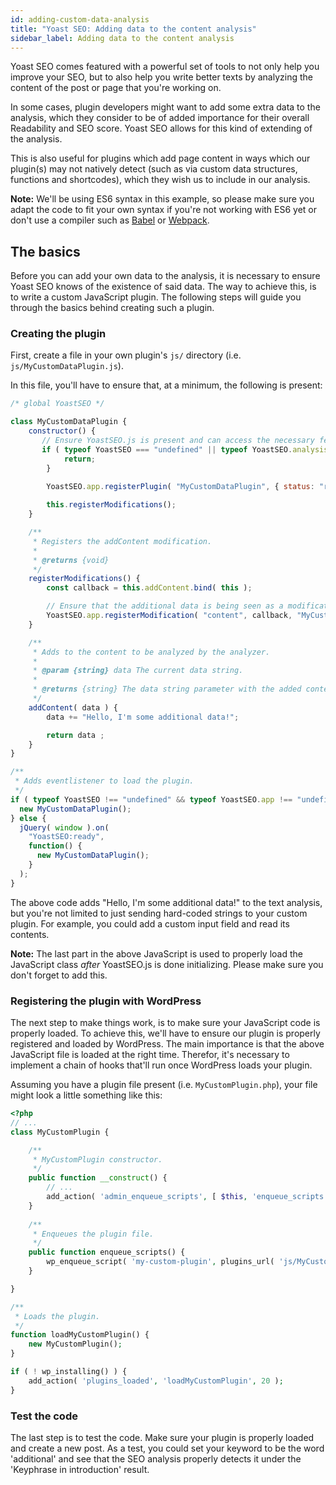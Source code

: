 ```yaml
---
id: adding-custom-data-analysis
title: "Yoast SEO: Adding data to the content analysis"
sidebar_label: Adding data to the content analysis
---
```


Yoast SEO comes featured with a powerful set of tools to not only help you improve your SEO, but to also help you write better texts by analyzing the content of the post or page that you're working on.

In some cases, plugin developers might want to add some extra data to the analysis, which they consider to be of added importance for their overall Readability and SEO score. Yoast SEO allows for this kind of extending of the analysis.

This is also useful for plugins which add page content in ways which our plugin(s) may not natively detect (such as via custom data structures, functions and shortcodes), which they wish us to include in our analysis.

**Note:** We'll be using ES6 syntax in this example, so please make sure you adapt the code to fit your own syntax if you're not working with ES6 yet or don't use a compiler such as [Babel](https://babeljs.io/) or [Webpack](https://webpack.js.org/).

## The basics

Before you can add your own data to the analysis, it is necessary to ensure Yoast SEO knows of the existence of said data. The way to achieve this, is to write a custom JavaScript plugin. The following steps will guide you through the basics behind creating such a plugin.

### Creating the plugin

First, create a file in your own plugin's `js/` directory (i.e. `js/MyCustomDataPlugin.js`).

In this file, you'll have to ensure that, at a minimum, the following is present:

```js
/* global YoastSEO */

class MyCustomDataPlugin {
    constructor() {
       // Ensure YoastSEO.js is present and can access the necessary features.
       if ( typeof YoastSEO === "undefined" || typeof YoastSEO.analysis === "undefined" || typeof YoastSEO.analysis.worker === "undefined" ) {
            return;
        }

        YoastSEO.app.registerPlugin( "MyCustomDataPlugin", { status: "ready" } );
        
        this.registerModifications();
    }

    /**
	 * Registers the addContent modification.
	 *
	 * @returns {void}
	 */
	registerModifications() {
		const callback = this.addContent.bind( this );

        // Ensure that the additional data is being seen as a modification to the content.
		YoastSEO.app.registerModification( "content", callback, "MyCustomDataPlugin", 10 );
	}

	/**
	 * Adds to the content to be analyzed by the analyzer.
	 *
	 * @param {string} data The current data string.
	 *
	 * @returns {string} The data string parameter with the added content.
	 */
	addContent( data ) {
        data += "Hello, I'm some additional data!";

		return data ;
	}
}

/**
 * Adds eventlistener to load the plugin.
 */
if ( typeof YoastSEO !== "undefined" && typeof YoastSEO.app !== "undefined" ) {
  new MyCustomDataPlugin();
} else {
  jQuery( window ).on(
    "YoastSEO:ready",
    function() {
      new MyCustomDataPlugin();
    }
  );
}
```

The above code adds "Hello, I'm some additional data!" to the text analysis, but you're not limited to just sending hard-coded strings to your custom plugin. For example, you could add a custom input field and read its contents.

**Note:** The last part in the above JavaScript is used to properly load the JavaScript class _after_ YoastSEO.js is done initializing. Please make sure you don't forget to add this.

### Registering the plugin with WordPress

The next step to make things work, is to make sure your JavaScript code is properly loaded. To achieve this, we'll have to ensure our plugin is properly registered and loaded by WordPress.
The main importance is that the above JavaScript file is loaded at the right time. Therefor, it's necessary to implement a chain of hooks that'll run once WordPress loads your plugin.

Assuming you have a plugin file present (i.e. `MyCustomPlugin.php`), your file might look a little something like this:

```php
<?php
// ...
class MyCustomPlugin {

    /**
     * MyCustomPlugin constructor.
     */
    public function __construct() {
        // ...
        add_action( 'admin_enqueue_scripts', [ $this, 'enqueue_scripts' ] );
    }
    
    /** 
     * Enqueues the plugin file.
     */
    public function enqueue_scripts() {
        wp_enqueue_script( 'my-custom-plugin', plugins_url( 'js/MyCustomDataPlugin.js', __FILE__ ), [], '1.', true );
    }

}

/** 
 * Loads the plugin.
 */
function loadMyCustomPlugin() {
    new MyCustomPlugin();
}

if ( ! wp_installing() ) {
	add_action( 'plugins_loaded', 'loadMyCustomPlugin', 20 );
}
```

### Test the code

The last step is to test the code. Make sure your plugin is properly loaded and create a new post.
As a test, you could set your keyword to be the word 'additional' and see that the SEO analysis properly detects it under the 'Keyphrase in introduction' result. 
